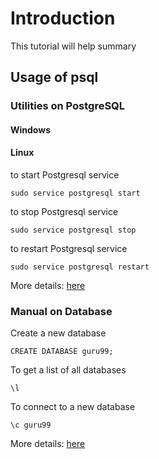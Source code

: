 # Introduction
This tutorial will help summary 

## Usage of psql
### Utilities on PostgreSQL
#### Windows

#### Linux
to start Postgresql service
```
sudo service postgresql start
```
to stop Postgresql service
```
sudo service postgresql stop
```
to restart Postgresql service
```
sudo service postgresql restart
```
More details: [here](https://tableplus.com/blog/2018/10/how-to-start-stop-restart-postgresql-server.html)
### Manual on Database
Create a new database
```
CREATE DATABASE guru99;
```

To get a list of all databases
```
\l 
```

To connect to a new database
```
\c guru99
```
More details: [here](https://www.meisternote.com/app/note/mR_lrQdo1Ht0/usage-database)
